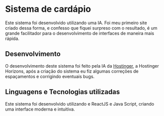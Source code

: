 # Sistema de cardápio

Este sistema foi desenvolvido utilizando uma IA. Foi meu primeiro site criado dessa forma, e confesso que fiquei
surpreso com o resultado, é um grande facilitador para o desenvolvimento de interfaces de maneira mais rápida.

## Desenvolvimento

O desenvolvimento deste sistema foi feito pela IA da [Hostinger](https://hostinger.com.br?REFERRALCODE=DSBMARCOA1K7), a
Hostinger Horizons, após a criação do sistema eu fiz algumas correções de espaçamentos e corrigindo eventuais bugs.

## Linguagens e Tecnologias utilizadas

Este sistema foi desenvolvido utilizando e ReactJS e Java Script, criando uma interface moderna e intuitiva.